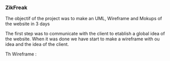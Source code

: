### ZikFreak

The objectif of the project was to make an UML, Wireframe and Mokups of the website in 3 days

The first step was to communicate with the client to etablish a global idea of the website.
When it was done we have start to make a wireframe with ou idea and the idea of the client.

Th Wireframe :

